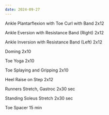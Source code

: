 ```yaml
---
date: 2024-09-27
---
```

Ankle Plantarflexion with Toe Curl with Band
2x12

Ankle Eversion with Resistance Band (Right)
2x12

Ankle Inversion with Resistance Band (Left)
2x12

Doming
2x10

Toe Yoga
2x10

Toe Splaying and Gripping
2x10

Heel Raise on Step
2x12

Runners Stretch, Gastroc
2x30 sec

Standing Soleus Stretch
2x30 sec

Toe Spacer
15 min